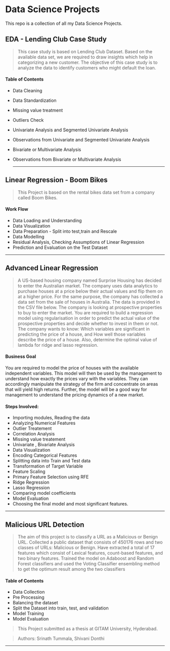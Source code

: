 # Data Science Projects
This repo is a collection of all my Data Science Projects. 

## EDA - Lending Club Case Study
> This case study is based on Lending Club Dataset. Based on the available data set, we are required to draw insights which help in categorizing a new customer.
> The objective of this case study is to analyze the data to identify customers who might default the loan. 

#### Table of Contents
* Data Cleaning
* Data Standardization
* Missing value treatment
* Outliers Check
* Univariate Analysis and Segmented Univariate Analysis
* Observations from Univariate and Segmented Univariate Analysis
* Bivariate or Multivariate Analysis
* Observations from Bivariate or Multivariate Analysis

  --------------------------------------------------------------------------------------------------------------------

## Linear Regression - Boom Bikes
> This Project is based on the rental bikes data set from a company called Boom Bikes.

#### Work Flow
* Data Loading and Understanding
* Data Visualization
* Data Preparation - Split into test,train and Rescale
* Data Modelling
* Residual Analysis, Checking Assumptions of Linear Regression
* Prediction and Evaluation on the Test Dataset
-----------------------------------------------------------------------------------------------------------------------------------------------

## Advanced Linear Regression
> A US-based housing company named Surprise Housing has decided to enter the Australian market. The company uses data analytics to purchase houses at a price below their actual values and flip them on at a higher price. For the same purpose, the company has collected a data set from the sale of houses in Australia. The data is provided in the CSV file below.
The company is looking at prospective properties to buy to enter the market. You are required to build a regression model using regularisation in order to predict the actual value of the prospective properties and decide whether to invest in them or not.
The company wants to know:
Which variables are significant in predicting the price of a house, and
How well those variables describe the price of a house.
Also, determine the optimal value of lambda for ridge and lasso regression.
#### Business Goal 
You are required to model the price of houses with the available independent variables. This model will then be used by the management to understand how exactly the prices vary with the variables. They can accordingly manipulate the strategy of the firm and concentrate on areas that will yield high returns. Further, the model will be a good way for management to understand the pricing dynamics of a new market.

#### Steps Involved:
* Importing modules, Reading the data
* Analyzing Numerical Features
* Outlier Treatement
* Correlation Analysis
* Missing value treatement
* Univariate , Bivariate Analysis
* Data Visualization
* Encoding Categorical Features
* Splitting data into Train and Test data
* Transformation of Target Variable
* Feature Scaling
* Primary Feature Selection using RFE
* Ridge Regression
* Lasso Regression
* Comparing model coefficients
* Model Evaluation
* Choosing the final model and most significant features.
----------------------------------------------------------------------------------------------------------------------------------------
## Malicious URL Detection
> The aim of this project is to classify a URL as a Malicious or Benign URL.
> Collected a public dataset that consists of 450176 rows and two classes of URLs: Malicious or Benign. Have extracted a total of 17 features which consist of Lexical features, count-based features, and two binary features.
> Trained the model on Adaboost and Random Forest classifiers and used the Voting Classifier ensembling method to get the optimum result among the two classifiers

#### Table of Contents
* Data Collection
* Pre Processing
* Balancing the dataset
* Split the Dataset into train, test, and validation
* Model Training
* Model Evaluation

> This Project submitted as a thesis at GITAM University, Hyderabad.

> Authors: Srinath Tummala, Shivani Donthi 

------------------------------------------------------------------------------------------------------------------------------------------


